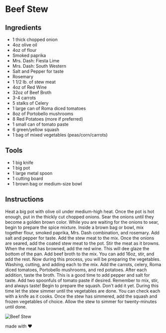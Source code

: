 Beef Stew
=========

Ingredients
-----------
- 1 thick chopped onion
- 4oz olive oil
- 4oz of flour
- Smoked paprika 
- Mrs. Dash: Fiesta Lime
- Mrs. Dash: South Western
- Salt and Pepper for taste
- Rosemary
- 1 1/2 lb. of stew meat
- 4oz of Red Wine
- 32oz of Beef Broth
- 3-4 carrots
- 5 stalks of Celery
- 1 large can of Roma diced tomatoes
- 8oz of Portobello mushrooms
- 8 Red Potatoes (more if preferred)
- 1 small can of tomato paste
- 6 green/yellow squash
- 1 bag of mixed vegetables (peas/corn/carrots)

Tools
-----
- 1 big knife
- 1 big pot
- 1 large metal spoon
- 1 cutting board
- 1 brown bag or medium-size bowl

Instructions
------------
Heat a big pot with olive oil under medium-high heat. Once the pot is hot enough, put in the thickly cut
chopped onions. Sear the onions until they become a golden brown color. While
you are waiting for the onions to sear, begin to prepare the spice
mixture. Inside a brown bag or bowl, mix together flour, smoked paprika, Mrs. Dash
combination, and rosemary. Add salt and pepper for taste. Add the stew meat to
the mix. Once the onions are seared, add the coated stew meat to the pot. Stir
the meat as it browns. When the meat has browned, add the red wine. This will
dee glaze the bottom of the pan. Add beef broth to the mix. You can add 16oz,
stir, and add the rest. Now during this process, you will be preparing the
vegetables. Washing, cutting, and adding each to the mix. Add the carrots, celery, Roma
diced tomatoes, Portobello mushrooms, and red potatoes. After each addition, taste
the broth. This is a good time to add pepper and salt for taste. Add two
spoonfuls of tomato paste if desired. Remember to mix, stir, and always taste! Begin to prepare
the squash. Don't add it yet. During this time let the stew simmer until the
vegetables are done. You can check each with a knife as it cooks. Once the stew
has simmered, add the squash and frozen vegetables of choice. Allow the
stew to simmer for twenty-minutes until done. 

![Beef Stew](https://github.com/KLVTZ/justin-cooks/blob/master/img/beef-stew.jpg "Beef stew")

made with ♥
